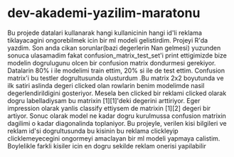 # dev-akademi-yazilim-maratonu
Bu projede datalari kullanarak hangi kullanicinin hangi id'li reklama tiklayacagini ongorebilmek icin bir ml modeli gelistirdim.
Projeyi R'da yazdim. Son anda cikan sorunlar(bazi degerlerin Nan gelmesi) yuzunden sonuca ulasamadim fakat confusion_matrix_test_set'i
print ettigimizde bize modelin dogrulugunu olcen bir confusion matrix dondurmesi gerekiyor. Datalarin 80% i ile modelimi train
ettim, 20% si ile de test ettim. Confusion matrix'i bu testler dogrultusunda olusturdum .Bu matrix 2x2 boyutunda ve ilk satiri
aslinda degeri clicked olan rowlarin benim modelimde nasil degerlendirildigini gosteriyor. Mesela ben clicked bir reklami clicked
olarak dogru labelladiysam bu matrixin [1][1]'deki degerini arttiriyor. Eger impression olarak yanlis classify ettiysem de matrixin
[1][2] degeri bir artiyor. Sonuc olarak model ne kadar dogru kurulmussa confusion matrixin dagilimi o kadar diagonalinda toplaniyor.
Bu projeyle, verilen kisi bilgileri ve reklam id'si dogrultusunda bu kisinin bu reklama clickleyip clicklemeyecegini ongormeyi amaclayan
bir ml modeli yapmaya calistim. Boylelikle farkli kisiler icin en dogru sekilde reklam onerisi yapilabilir
